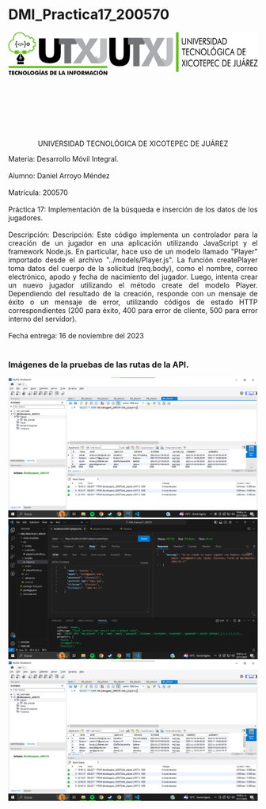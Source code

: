 # DMI_Practica17_200570
<div style="display: flex; justify-content: space-between;">
    <img align="left" src="https://github.com/MauricioRL15/Logos_UTXJ/blob/main/LOGO%20TIC.png?raw=true" alt="Imagen 1" width="200" />
    <img align="right" src="https://github.com/MauricioRL15/Logos_UTXJ/blob/main/LOGO%20UTXJ%202019.png?raw=true" alt="Imagen 2" width="300" height="80" />
</div>

<br><br><br><br><br><br>

<p align="center">UNIVERSIDAD TECNOLÓGICA DE XICOTEPEC DE JUÁREZ</p>

<div style="text-align: justify;">
Materia: Desarrollo Móvil Integral. <br><br>
Alumno: Daniel Arroyo Méndez <br><br>
Matrícula: 200570 <br><br>
Práctica 17: Implementación de la búsqueda e inserción de los datos de los jugadores. <br><br>
Descripción: 
Descripción: Este código implementa un controlador para la creación de un jugador en una aplicación utilizando JavaScript y el framework Node.js. En particular, hace uso de un modelo llamado "Player" importado desde el archivo "../models/Player.js". La función createPlayer toma datos del cuerpo de la solicitud (req.body), como el nombre, correo electrónico, apodo y fecha de nacimiento del jugador. Luego, intenta crear un nuevo jugador utilizando el método create del modelo Player. Dependiendo del resultado de la creación, responde con un mensaje de éxito o un mensaje de error, utilizando códigos de estado HTTP correspondientes (200 para éxito, 400 para error de cliente, 500 para error interno del servidor).
<br><br>
Fecha entrega: 16 de noviembre del 2023
</div>

<br>

### Imágenes de la pruebas de las rutas de la API.

<div style="text-align: center">
    <img src="https://github.com/DanyWhizzBang/DMI_Practica17_200570/blob/main/ss1.png" alt="Imagen 1"/><br>
    <img src="https://github.com/DanyWhizzBang/DMI_Practica17_200570/blob/main/ss2.png" alt="Imagen 4"/><br>
    <img src="https://github.com/DanyWhizzBang/DMI_Practica17_200570/blob/main/ss3.png" alt="Imagen 2"/><br>
</div>
